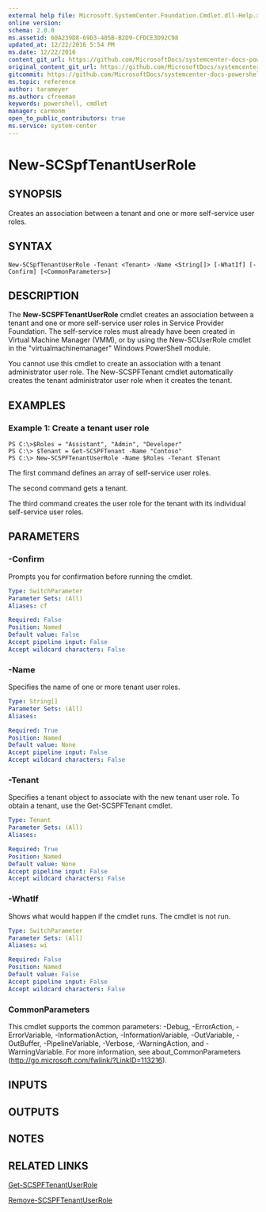 ```yaml
---
external help file: Microsoft.SystemCenter.Foundation.Cmdlet.dll-Help.xml
online version: 
schema: 2.0.0
ms.assetid: 60A239D8-69D3-405B-B2D9-CFDCE3D92C98
updated_at: 12/22/2016 5:54 PM
ms.date: 12/22/2016
content_git_url: https://github.com/MicrosoftDocs/systemcenter-docs-powershell/blob/master/systemcenter-cmdlets/SystemCenter2016/ServiceProviderFoundation/vlatest/New-SCSPFTenantUserRole.md
original_content_git_url: https://github.com/MicrosoftDocs/systemcenter-docs-powershell/blob/master/systemcenter-cmdlets/SystemCenter2016/ServiceProviderFoundation/vlatest/New-SCSPFTenantUserRole.md
gitcommit: https://github.com/MicrosoftDocs/systemcenter-docs-powershell/blob/17c3a51bd892aad46c731d9f381f0704b4815004/systemcenter-cmdlets/SystemCenter2016/ServiceProviderFoundation/vlatest/New-SCSPFTenantUserRole.md
ms.topic: reference
author: tarameyer
ms.author: cfreeman
keywords: powershell, cmdlet
manager: carmonm
open_to_public_contributors: true
ms.service: system-center
---
```


# New-SCSpfTenantUserRole

## SYNOPSIS
Creates an association between a tenant and one or more self-service user roles.

## SYNTAX

```
New-SCSpfTenantUserRole -Tenant <Tenant> -Name <String[]> [-WhatIf] [-Confirm] [<CommonParameters>]
```

## DESCRIPTION
The **New-SCSPFTenantUserRole** cmdlet creates an association between a tenant and one or more self-service user roles in Service Provider Foundation.
The self-service roles must already have been created in Virtual Machine Manager (VMM), or by using the New-SCUserRole cmdlet in the "virtualmachinemanager" Windows PowerShell module.

You cannot use this cmdlet to create an association with a tenant administrator user role.
The New-SCSPFTenant cmdlet automatically creates the tenant administrator user role when it creates the tenant.

## EXAMPLES

### Example 1: Create a tenant user role
```
PS C:\>$Roles = "Assistant", "Admin", "Developer"
PS C:\> $Tenant = Get-SCSPFTenant -Name "Contoso"
PS C:\> New-SCSPFTenantUserRole -Name $Roles -Tenant $Tenant
```

The first command defines an array of self-service user roles.

The second command gets a tenant.

The third command creates the user role for the tenant with its individual self-service user roles.

## PARAMETERS

### -Confirm
Prompts you for confirmation before running the cmdlet.

```yaml
Type: SwitchParameter
Parameter Sets: (All)
Aliases: cf

Required: False
Position: Named
Default value: False
Accept pipeline input: False
Accept wildcard characters: False
```

### -Name
Specifies the name of one or more tenant user roles.

```yaml
Type: String[]
Parameter Sets: (All)
Aliases: 

Required: True
Position: Named
Default value: None
Accept pipeline input: False
Accept wildcard characters: False
```

### -Tenant
Specifies a tenant object to associate with the new tenant user role.
To obtain a tenant, use the Get-SCSPFTenant cmdlet.

```yaml
Type: Tenant
Parameter Sets: (All)
Aliases: 

Required: True
Position: Named
Default value: None
Accept pipeline input: False
Accept wildcard characters: False
```

### -WhatIf
Shows what would happen if the cmdlet runs.
The cmdlet is not run.

```yaml
Type: SwitchParameter
Parameter Sets: (All)
Aliases: wi

Required: False
Position: Named
Default value: False
Accept pipeline input: False
Accept wildcard characters: False
```

### CommonParameters
This cmdlet supports the common parameters: -Debug, -ErrorAction, -ErrorVariable, -InformationAction, -InformationVariable, -OutVariable, -OutBuffer, -PipelineVariable, -Verbose, -WarningAction, and -WarningVariable. For more information, see about_CommonParameters (http://go.microsoft.com/fwlink/?LinkID=113216).

## INPUTS

## OUTPUTS

## NOTES

## RELATED LINKS

[Get-SCSPFTenantUserRole](xref:SystemCenter2016/ServiceProviderFoundation/vlatest/Get-SCSPFTenantUserRole.md)

[Remove-SCSPFTenantUserRole](xref:SystemCenter2016/ServiceProviderFoundation/vlatest/Remove-SCSPFTenantUserRole.md)

